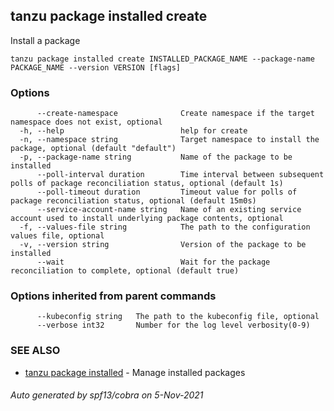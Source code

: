 ## tanzu package installed create

Install a package

```
tanzu package installed create INSTALLED_PACKAGE_NAME --package-name PACKAGE_NAME --version VERSION [flags]
```

### Options

```
      --create-namespace              Create namespace if the target namespace does not exist, optional
  -h, --help                          help for create
  -n, --namespace string              Target namespace to install the package, optional (default "default")
  -p, --package-name string           Name of the package to be installed
      --poll-interval duration        Time interval between subsequent polls of package reconciliation status, optional (default 1s)
      --poll-timeout duration         Timeout value for polls of package reconciliation status, optional (default 15m0s)
      --service-account-name string   Name of an existing service account used to install underlying package contents, optional
  -f, --values-file string            The path to the configuration values file, optional
  -v, --version string                Version of the package to be installed
      --wait                          Wait for the package reconciliation to complete, optional (default true)
```

### Options inherited from parent commands

```
      --kubeconfig string   The path to the kubeconfig file, optional
      --verbose int32       Number for the log level verbosity(0-9)
```

### SEE ALSO

* [tanzu package installed](tanzu_package_installed.md)	 - Manage installed packages

###### Auto generated by spf13/cobra on 5-Nov-2021
